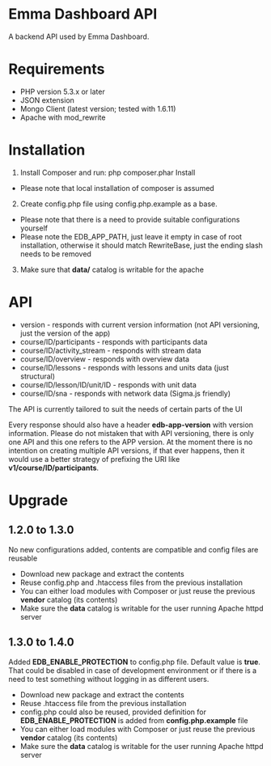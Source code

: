 # Emma Dashboard API

A backend API used by Emma Dashboard.

# Requirements

* PHP version 5.3.x or later
* JSON extension
* Mongo Client (latest version; tested with 1.6.11)
* Apache with mod_rewrite

# Installation

1. Install Composer and run: php composer.phar Install
  - Please note that local installation of composer is assumed
2. Create config.php file using config.php.example as a base.
  - Please note that there is a need to provide suitable configurations yourself
  - Please note the EDB_APP_PATH, just leave it empty in case of root installation,
  otherwise it should match RewriteBase, just the ending slash needs to be removed
3. Make sure that **data/** catalog is writable for the apache

# API

* version - responds with current version information (not API versioning, just the version of the app)
* course/ID/participants - responds with participants data
* course/ID/activity_stream - responds with stream data
* course/ID/overview - responds with overview data
* course/ID/lessons - responds with lessons and units data (just structural)
* course/ID/lesson/ID/unit/ID - responds with unit data
* course/ID/sna - responds with network data (Sigma.js friendly)

The API is currently tailored to suit the needs of certain parts of the UI

Every response should also have a header **edb-app-version** with version information.
Please do not mistaken that with API versioning, there is only one API and this one refers to the APP version.
At the moment there is no intention on creating multiple API versions, if that ever happens, then it would use
a better strategy of prefixing the URI like **v1/course/ID/participants**.

# Upgrade

## 1.2.0 to 1.3.0

No new configurations added, contents are compatible and config files are reusable

* Download new package and extract the contents
* Reuse config.php and .htaccess files from the previous installation
* You can either load modules with Composer or just reuse the previous **vendor** catalog (its contents)
* Make sure the **data** catalog is writable for the user running Apache httpd server

## 1.3.0 to 1.4.0

Added **EDB_ENABLE_PROTECTION** to config.php file. Default value is **true**.
That could be disabled in case of development environment or if there is a need
to test something without logging in as different users.

* Download new package and extract the contents
* Reuse .htaccess file from the previous installation
* config.php could also be reused, provided definition for **EDB_ENABLE_PROTECTION** is added from **config.php.example** file
* You can either load modules with Composer or just reuse the previous **vendor** catalog (its contents)
* Make sure the **data** catalog is writable for the user running Apache httpd server
